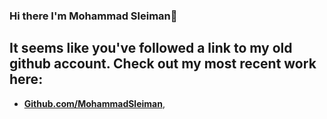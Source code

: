### Hi there I'm Mohammad Sleiman👋
## It seems like you've followed a link to my old github account. Check out my most recent work here:
- [**Github.com/MohammadSleiman**](https://www.github.com/mohammadsleiman),

<!--
**modysleiman/modysleiman** is a ✨ _special_ ✨ repository because its `README.md` (this file) appears on your GitHub profile.

Here are some ideas to get you started:

- 🔭 I’m currently working on ...
- 🌱 I’m currently learning ...
- 👯 I’m looking to collaborate on ...
- 🤔 I’m looking for help with ...
- 💬 Ask me about ...
- 📫 How to reach me: ...
- 😄 Pronouns: ...
- ⚡ Fun fact: ...
-->

